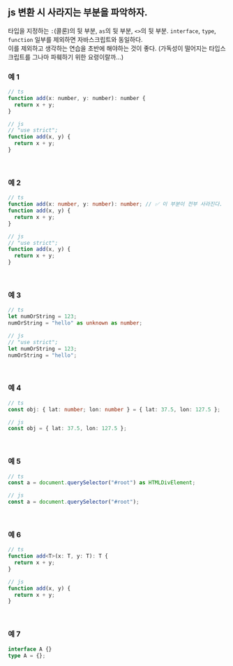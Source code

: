 ## js 변환 시 사라지는 부분을 파악하자.

타입을 지정하는 `:`(콜론)의 뒷 부분, `as`의 뒷 부분, `<>`의 뒷 부분. `interface`, `type`, `function` 일부를 제외하면 자바스크립트와 동일하다.<br />
이를 제외하고 생각하는 연습을 초반에 해야하는 것이 좋다. (가독성이 떨어지는 타입스크립트를 그나마 파훼하기 위한 요령이랄까...)

### 예 1

```js
// ts
function add(x: number, y: number): number {
  return x + y;
}

// js
// "use strict";
function add(x, y) {
  return x + y;
}
```

<br />

### 예 2

```ts
// ts
function add(x: number, y: number): number; // ✅ 이 부분이 전부 사라진다.
function add(x, y) {
  return x + y;
}

// js
// "use strict";
function add(x, y) {
  return x + y;
}
```

<br />

### 예 3

```ts
// ts
let numOrString = 123;
numOrString = "hello" as unknown as number;

// js
// "use strict";
let numOrString = 123;
numOrString = "hello";
```

<br />

### 예 4

```ts
// ts
const obj: { lat: number; lon: number } = { lat: 37.5, lon: 127.5 };

// js
const obj = { lat: 37.5, lon: 127.5 };
```

<br />

### 예 5

```ts
// ts
const a = document.querySelector("#root") as HTMLDivElement;

// js
const a = document.querySelector("#root");
```

<br />

### 예 6

```ts
// ts
function add<T>(x: T, y: T): T {
  return x + y;
}

// js
function add(x, y) {
  return x + y;
}
```

<br />

### 예 7

```ts
interface A {}
type A = {};
```

<br />
